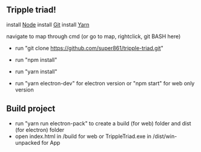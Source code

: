 ## Tripple triad!

install [Node](https://nodejs.org/en/)
install [Git](https://git-scm.com/downloads)
install [Yarn](https://yarnpkg.com/lang/en/docs/install/)

navigate to map through cmd (or go to map, rightclick, git BASH here)

- run "git clone https://github.com/super861/tripple-triad.git"

- run "npm install"

- run "yarn install"

- run "yarn electron-dev" for electron version or "npm start" for web only version

## Build project

- run "yarn run electron-pack" to create a build (for web) folder and dist (for electron) folder
- open index.html in /build for web or TrippleTriad.exe in /dist/win-unpacked for App